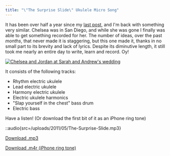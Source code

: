 ```yaml
---
title: "\"The Surprise Slide\" Ukulele Micro Song"
---
```


It has been over half a year since my [last post](/blog/electric-ukulele-ring-tone-for-chelsea/), and I'm back with something very similar. Chelsea was in San Diego, and while she was gone I finally was able to get something recorded for her. The number of ideas, over the past _months_, that never made it is staggering, but this one made it, thanks in no small part to its brevity and lack of lyrics. Despite its diminutive length, it still took me nearly an entire day to write, learn and record. Oy!

[![Chelsea and Jordan at Sarah and Andrew's wedding](/uploads/2011/05/26168_641716358228_11708863_37009223_4275532_n-500x375.jpg "26168_641716358228_11708863_37009223_4275532_n")](/uploads/2011/05/26168_641716358228_11708863_37009223_4275532_n.jpg)

It consists of the following tracks:

*   Rhythm electric ukulele
*   Lead electric ukulele
*   Harmony electric ukulele
*   Electric ukulele harmonics
*   "Slap yourself in the chest" bass drum
*   Electric bass

Have a listen! (Or download the first bit of it as an iPhone ring tone)

::audio{src=/uploads/2011/05/The-Surprise-Slide.mp3}

[Download .mp3](/uploads/2011/05/The-Surprise-Slide.mp3)

[Download .m4r (iPhone ring tone)](/uploads/2011/05/The-Surprise-Slide.m4r)
